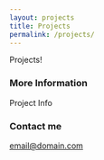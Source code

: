 ```yaml
---
layout: projects
title: Projects
permalink: /projects/
---
```


Projects!

### More Information

Project Info
### Contact me

[email@domain.com](mailto:email@domain.com)